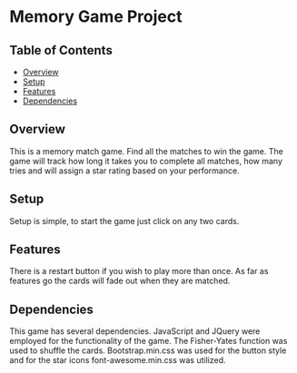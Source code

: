 # Memory Game Project

## Table of Contents

* [Overview](#overview)
* [Setup](#setup)
* [Features](#features)
* [Dependencies](#dependencies)
## Overview

This is a memory match game.  Find all the matches to win the game.  The game
will track how long it takes you to complete all matches, how many tries and
will assign a star rating based on your performance.

## Setup

Setup is simple, to start the game just click on any two cards.  

## Features

There is a restart button if you wish to play more than once.  As far as
features go the cards will fade out when they are matched.

## Dependencies
This game has several dependencies.  JavaScript and JQuery were employed for
the functionality of the game.  The Fisher-Yates function was used to shuffle
the cards.  Bootstrap.min.css was used for the button style and for the star
icons font-awesome.min.css was utilized.
